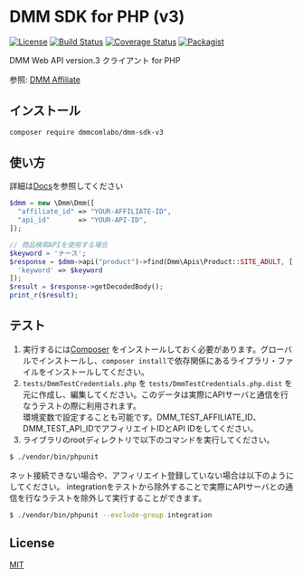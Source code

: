 # DMM SDK for PHP (v3)
[![License](http://img.shields.io/badge/license-mit-blue.svg?style=flat-square)](https://github.com/dmmlabo/dmm-php-sdk/blob/master/LICENSE)
[![Build Status](http://img.shields.io/travis/dmmlabo/dmm-php-sdk.svg?style=flat-square)](https://travis-ci.org/dmmlabo/dmm-php-sdk)
[![Coverage Status](https://img.shields.io/coveralls/dmmlabo/dmm-php-sdk.svg?style=flat-square)](https://coveralls.io/github/dmmlabo/dmm-php-sdk?branch=master)
[![Packagist](https://img.shields.io/packagist/v/dmmlabo/dmm-sdk-v3.svg?style=flat-square)](https://packagist.org/packages/dmmlabo/dmm-sdk-v3)

DMM Web API version.3 クライアント for PHP

参照: [DMM Affiliate](https://affiliate.dmm.com/)

## インストール

```sh
composer require dmmcomlabo/dmm-sdk-v3
```

## 使い方
詳細は[Docs](docs)を参照してください

```php
$dmm = new \Dmm\Dmm([
  "affiliate_id" => "YOUR-AFFILIATE-ID",
  "api_id"       => "YOUR-API-ID",
]);

// 商品検索APIを使用する場合
$keyword = 'ナース';
$response = $dmm->api("product")->find(Dmm\Apis\Product::SITE_ADULT, [
  'keyword' => $keyword
]);
$result = $response->getDecodedBody();
print_r($result);
```

## テスト

1. 実行するには[Composer](https://getcomposer.org/) をインストールしておく必要があります。グローバルでインストールし、`composer install`で依存関係にあるライブラリ・ファイルをインストールしてください。
2. `tests/DmmTestCredentials.php` を `tests/DmmTestCredentials.php.dist` を元に作成し、編集してください。このデータは実際にAPIサーバと通信を行なうテストの際に利用されます。  
環境変数で設定することも可能です。DMM_TEST_AFFILIATE_ID、DMM_TEST_API_IDでアフィリエイトIDとAPI IDをしてください。
3. ライブラリのrootディレクトリで以下のコマンドを実行してください。

```bash
$ ./vendor/bin/phpunit
```

ネット接続できない場合や、アフィリエイト登録していない場合は以下のようにしてください。
integrationをテストから除外することで実際にAPIサーバとの通信を行なうテストを除外して実行することができます。

```bash
$ ./vendor/bin/phpunit --exclude-group integration
```


## License
[MIT](LICENSE)
